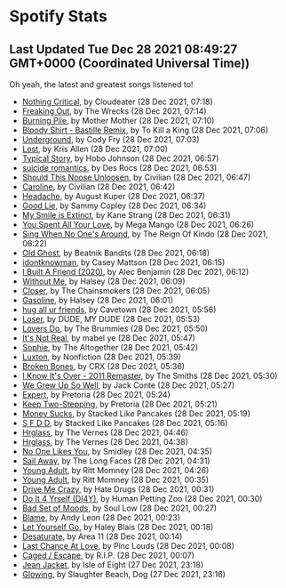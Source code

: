 
# Spotify Stats
## Last Updated Tue Dec 28 2021 08:49:27 GMT+0000 (Coordinated Universal Time))

Oh yeah, the latest and greatest songs listened to!

- [Nothing Critical](https://www.last.fm/music/Cloudeater/_/Nothing+Critical), by Cloudeater (28 Dec 2021, 07:18)
- [Freaking Out](https://www.last.fm/music/The+Wrecks/_/Freaking+Out), by The Wrecks (28 Dec 2021, 07:14)
- [Burning Pile](https://www.last.fm/music/Mother+Mother/_/Burning+Pile), by Mother Mother (28 Dec 2021, 07:10)
- [Bloody Shirt - Bastille Remix](https://www.last.fm/music/To+Kill+a+King/_/Bloody+Shirt+-+Bastille+Remix), by To Kill a King (28 Dec 2021, 07:06)
- [Underground](https://www.last.fm/music/Cody+Fry/_/Underground), by Cody Fry (28 Dec 2021, 07:03)
- [Lost](https://www.last.fm/music/Kris+Allen/_/Lost), by Kris Allen (28 Dec 2021, 07:00)
- [Typical Story](https://www.last.fm/music/Hobo+Johnson/_/Typical+Story), by Hobo Johnson (28 Dec 2021, 06:57)
- [suicide romantics](https://www.last.fm/music/Des+Rocs/_/suicide+romantics), by Des Rocs (28 Dec 2021, 06:53)
- [Should This Noose Unloosen](https://www.last.fm/music/Civilian/_/Should+This+Noose+Unloosen), by Civilian (28 Dec 2021, 06:47)
- [Caroline](https://www.last.fm/music/Civilian/_/Caroline), by Civilian (28 Dec 2021, 06:42)
- [Headache](https://www.last.fm/music/August+Kuper/_/Headache), by August Kuper (28 Dec 2021, 06:37)
- [Good Lie](https://www.last.fm/music/Sammy+Copley/_/Good+Lie), by Sammy Copley (28 Dec 2021, 06:34)
- [My Smile is Extinct](https://www.last.fm/music/Kane+Strang/_/My+Smile+is+Extinct), by Kane Strang (28 Dec 2021, 06:31)
- [You Spent All Your Love](https://www.last.fm/music/Mega+Mango/_/You+Spent+All+Your+Love), by Mega Mango (28 Dec 2021, 06:26)
- [Sing When No One's Around](https://www.last.fm/music/The+Reign+Of+Kindo/_/Sing+When+No+One%27s+Around), by The Reign Of Kindo (28 Dec 2021, 06:22)
- [Old Ghost](https://www.last.fm/music/Beatnik+Bandits/_/Old+Ghost), by Beatnik Bandits (28 Dec 2021, 06:18)
- [idontknowman](https://www.last.fm/music/Casey+Mattson/_/idontknowman), by Casey Mattson (28 Dec 2021, 06:15)
- [I Built A Friend (2020)](https://www.last.fm/music/Alec+Benjamin/_/I+Built+A+Friend+(2020)), by Alec Benjamin (28 Dec 2021, 06:12)
- [Without Me](https://www.last.fm/music/Halsey/_/Without+Me), by Halsey (28 Dec 2021, 06:09)
- [Closer](https://www.last.fm/music/The+Chainsmokers/_/Closer), by The Chainsmokers (28 Dec 2021, 06:05)
- [Gasoline](https://www.last.fm/music/Halsey/_/Gasoline), by Halsey (28 Dec 2021, 06:01)
- [hug all ur friends](https://www.last.fm/music/Cavetown/_/hug+all+ur+friends), by Cavetown (28 Dec 2021, 05:56)
- [Loser](https://www.last.fm/music/DUDE,+MY+DUDE/_/Loser), by DUDE, MY DUDE (28 Dec 2021, 05:53)
- [Lovers Do](https://www.last.fm/music/The+Brummies/_/Lovers+Do), by The Brummies (28 Dec 2021, 05:50)
- [It's Not Real](https://www.last.fm/music/mabel+ye/_/It%27s+Not+Real), by mabel ye (28 Dec 2021, 05:47)
- [Sophie](https://www.last.fm/music/The+Altogether/_/Sophie), by The Altogether (28 Dec 2021, 05:42)
- [Luxton](https://www.last.fm/music/Nonfiction/_/Luxton), by Nonfiction (28 Dec 2021, 05:39)
- [Broken Bones](https://www.last.fm/music/CRX/_/Broken+Bones), by CRX (28 Dec 2021, 05:36)
- [I Know It's Over - 2011 Remaster](https://www.last.fm/music/The+Smiths/_/I+Know+It%27s+Over+-+2011+Remaster), by The Smiths (28 Dec 2021, 05:30)
- [We Grew Up So Well](https://www.last.fm/music/Jack+Conte/_/We+Grew+Up+So+Well), by Jack Conte (28 Dec 2021, 05:27)
- [Expert](https://www.last.fm/music/Pretoria/_/Expert), by Pretoria (28 Dec 2021, 05:24)
- [Keep Two-Stepping](https://www.last.fm/music/Pretoria/_/Keep+Two-Stepping), by Pretoria (28 Dec 2021, 05:21)
- [Money Sucks](https://www.last.fm/music/Stacked+Like+Pancakes/_/Money+Sucks), by Stacked Like Pancakes (28 Dec 2021, 05:19)
- [S F D D](https://www.last.fm/music/Stacked+Like+Pancakes/_/S+F+D+D), by Stacked Like Pancakes (28 Dec 2021, 05:16)
- [Hrglass](https://www.last.fm/music/The+Vernes/_/Hrglass), by The Vernes (28 Dec 2021, 04:46)
- [Hrglass](https://www.last.fm/music/The+Vernes/_/Hrglass), by The Vernes (28 Dec 2021, 04:38)
- [No One Likes You](https://www.last.fm/music/Smidley/_/No+One+Likes+You), by Smidley (28 Dec 2021, 04:35)
- [Sail Away](https://www.last.fm/music/The+Long+Faces/_/Sail+Away), by The Long Faces (28 Dec 2021, 04:31)
- [Young Adult](https://www.last.fm/music/Ritt+Momney/_/Young+Adult), by Ritt Momney (28 Dec 2021, 04:26)
- [Young Adult](https://www.last.fm/music/Ritt+Momney/_/Young+Adult), by Ritt Momney (28 Dec 2021, 00:35)
- [Drive Me Crazy](https://www.last.fm/music/Hate+Drugs/_/Drive+Me+Crazy), by Hate Drugs (28 Dec 2021, 00:31)
- [Do It 4 Yrself (DI4Y)](https://www.last.fm/music/Human+Petting+Zoo/_/Do+It+4+Yrself+(DI4Y)), by Human Petting Zoo (28 Dec 2021, 00:30)
- [Bad Set of Moods](https://www.last.fm/music/Soul+Low/_/Bad+Set+of+Moods), by Soul Low (28 Dec 2021, 00:27)
- [Blame](https://www.last.fm/music/Andy+Leon/_/Blame), by Andy Leon (28 Dec 2021, 00:23)
- [Let Yourself Go](https://www.last.fm/music/Haley+Blais/_/Let+Yourself+Go), by Haley Blais (28 Dec 2021, 00:18)
- [Desaturate](https://www.last.fm/music/Area+11/_/Desaturate), by Area 11 (28 Dec 2021, 00:14)
- [Last Chance At Love](https://www.last.fm/music/Pinc+Louds/_/Last+Chance+At+Love), by Pinc Louds (28 Dec 2021, 00:08)
- [Caged / Escape](https://www.last.fm/music/R.I.P./_/Caged+%2F+Escape), by R.I.P. (28 Dec 2021, 00:07)
- [Jean Jacket](https://www.last.fm/music/Isle+of+Eight/_/Jean+Jacket), by Isle of Eight (27 Dec 2021, 23:18)
- [Glowing](https://www.last.fm/music/Slaughter+Beach,+Dog/_/Glowing), by Slaughter Beach, Dog (27 Dec 2021, 23:16)
